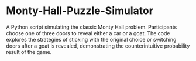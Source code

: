 # Monty-Hall-Puzzle-Simulator
A Python script simulating the classic Monty Hall problem. Participants choose one of three doors to reveal either a car or a goat. The code explores the strategies of sticking with the original choice or switching doors after a goat is revealed, demonstrating the counterintuitive probability result of the game.
